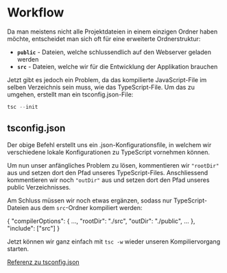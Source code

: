 # Workflow

Da man meistens nicht alle Projektdateien in einem einzigen Ordner haben möchte, entscheidet man sich oft für eine erweiterte Ordnerstruktur:

- **`public`** - Dateien, welche schlussendlich auf den Webserver geladen werden
- **`src`** - Dateien, welche wir für die Entwicklung der Applikation brauchen

Jetzt gibt es jedoch ein Problem, da das kompilierte JavaScript-File im selben Verzeichnis sein muss, wie das TypeScript-File. Um das zu umgehen, erstellt man ein <path>tsconfig.json</path>-File:

```Typescript
tsc --init
```

## tsconfig.json

Der obige Befehl erstellt uns ein <path>.json</path>-Konfigurationsfile, in welchem wir verschiedene lokale Konfigurationen zu TypeScript vornehmen können.

Um nun unser anfängliches Problem zu lösen, kommentieren wir `"rootDir"` aus und setzen dort den Pfad unseres TypeScript-Files. Anschliessend kommentieren wir noch `"outDir"` aus und setzen dort den Pfad unseres <path>public</path> Verzeichnisses.

Am Schluss müssen wir noch etwas ergänzen, sodass nur TypeScript-Dateien aus dem `src`-Ordner kompiliert werden:

<code-block lang="JSON" validate="false">
{
  &quot;compilerOptions&quot;: {
    ...,
    &quot;rootDir&quot;: &quot;./src&quot;,
    &quot;outDir&quot;: &quot;./public&quot;,
    ...
  },
  &quot;include&quot;: [&quot;src&quot;]
}
</code-block>

Jetzt können wir ganz einfach mit `tsc -w` wieder unseren Kompiliervorgang starten.

<seealso>
    <category ref="weitere">
        <a href="https://www.typescriptlang.org/tsconfig">Referenz zu <path>tsconfig.json</path></a>
    </category>
</seealso>
